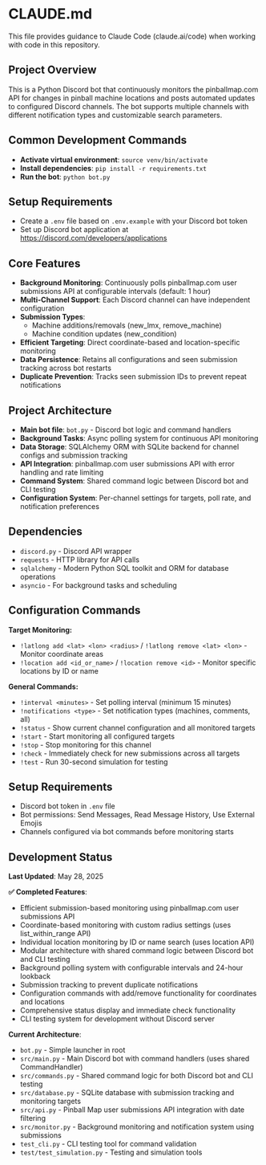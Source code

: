 # CLAUDE.md

This file provides guidance to Claude Code (claude.ai/code) when working with code in this repository.

## Project Overview
This is a Python Discord bot that continuously monitors the pinballmap.com API for changes in pinball machine locations and posts automated updates to configured Discord channels. The bot supports multiple channels with different notification types and customizable search parameters.

## Common Development Commands
- **Activate virtual environment**: `source venv/bin/activate`
- **Install dependencies**: `pip install -r requirements.txt`
- **Run the bot**: `python bot.py`

## Setup Requirements
- Create a `.env` file based on `.env.example` with your Discord bot token
- Set up Discord bot application at https://discord.com/developers/applications

## Core Features
- **Background Monitoring**: Continuously polls pinballmap.com user submissions API at configurable intervals (default: 1 hour)
- **Multi-Channel Support**: Each Discord channel can have independent configuration
- **Submission Types**: 
  - Machine additions/removals (new_lmx, remove_machine)
  - Machine condition updates (new_condition)
- **Efficient Targeting**: Direct coordinate-based and location-specific monitoring
- **Data Persistence**: Retains all configurations and seen submission tracking across bot restarts
- **Duplicate Prevention**: Tracks seen submission IDs to prevent repeat notifications

## Project Architecture
- **Main bot file**: `bot.py` - Discord bot logic and command handlers
- **Background Tasks**: Async polling system for continuous API monitoring
- **Data Storage**: SQLAlchemy ORM with SQLite backend for channel configs and submission tracking
- **API Integration**: pinballmap.com user submissions API with error handling and rate limiting
- **Command System**: Shared command logic between Discord bot and CLI testing
- **Configuration System**: Per-channel settings for targets, poll rate, and notification preferences

## Dependencies
- `discord.py` - Discord API wrapper
- `requests` - HTTP library for API calls
- `sqlalchemy` - Modern Python SQL toolkit and ORM for database operations
- `asyncio` - For background tasks and scheduling

## Configuration Commands
**Target Monitoring:**
- `!latlong add <lat> <lon> <radius>` / `!latlong remove <lat> <lon>` - Monitor coordinate areas
- `!location add <id_or_name>` / `!location remove <id>` - Monitor specific locations by ID or name

**General Commands:**
- `!interval <minutes>` - Set polling interval (minimum 15 minutes)
- `!notifications <type>` - Set notification types (machines, comments, all)
- `!status` - Show current channel configuration and all monitored targets
- `!start` - Start monitoring all configured targets
- `!stop` - Stop monitoring for this channel
- `!check` - Immediately check for new submissions across all targets
- `!test` - Run 30-second simulation for testing

## Setup Requirements
- Discord bot token in `.env` file
- Bot permissions: Send Messages, Read Message History, Use External Emojis
- Channels configured via bot commands before monitoring starts

## Development Status
**Last Updated**: May 28, 2025

**✅ Completed Features**:
- Efficient submission-based monitoring using pinballmap.com user submissions API
- Coordinate-based monitoring with custom radius settings (uses list_within_range API)
- Individual location monitoring by ID or name search (uses location API)
- Modular architecture with shared command logic between Discord bot and CLI testing
- Background polling system with configurable intervals and 24-hour lookback
- Submission tracking to prevent duplicate notifications
- Configuration commands with add/remove functionality for coordinates and locations
- Comprehensive status display and immediate check functionality
- CLI testing system for development without Discord server

**Current Architecture**:
- `bot.py` - Simple launcher in root
- `src/main.py` - Main Discord bot with command handlers (uses shared CommandHandler)
- `src/commands.py` - Shared command logic for both Discord bot and CLI testing
- `src/database.py` - SQLite database with submission tracking and monitoring targets
- `src/api.py` - Pinball Map user submissions API integration with date filtering
- `src/monitor.py` - Background monitoring and notification system using submissions
- `test_cli.py` - CLI testing tool for command validation
- `test/test_simulation.py` - Testing and simulation tools